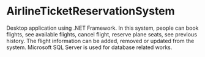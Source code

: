 # AirlineTicketReservationSystem
Desktop application using .NET Framework. In this system, people can book flights, see available flights, cancel flight, reserve plane seats, see previous history. The flight information can be added, removed or updated from the system. Microsoft SQL Server is used for database related works.

